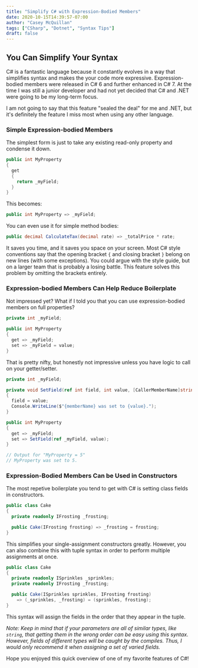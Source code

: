 ```yaml
---
title: "Simplify C# with Expression-Bodied Members"
date: 2020-10-15T14:39:57-07:00
author: "Casey McQuillan"
tags: ["CSharp", "Dotnet", "Syntax Tips"]
draft: false
---
```


## You Can Simplify Your Syntax

C# is a fantastic language because it constantly evolves in a way that simplifies syntax and makes the your code more expressive. Expression-bodied members were released in C# 6 and further enhanced in C# 7. At the time I was still a junior developer and had not yet decided that C# and .NET were going to be my long-term focus. 

I am not going to say that this feature "sealed the deal" for me and .NET, but it's definitely the feature I miss most when using any other language.

### Simple Expression-bodied Members

The simplest form is just to take any existing read-only property and condense it down.

```csharp
public int MyProperty
{
  get 
  {
    return _myField;
  }
}
```

This becomes:

```csharp
public int MyProperty => _myField;
```

You can even use it for simple method bodies:

```csharp
public decimal CalculateTax(decimal rate) => _totalPrice * rate;
```

It saves you time, and it saves you space on your screen. Most C# style conventions say that the opening bracket `{` and closing bracket `}` belong on new lines (with some exceptions). You could argue with the style guide, but on a larger team that is probably a losing battle. This feature solves this problem by omitting the brackets entirely.

### Expression-bodied Members Can Help Reduce Boilerplate

Not impressed yet? What if I told you that you can use expression-bodied members on full properties?

```csharp
private int _myField;

public int MyProperty 
{
  get => _myField; 
  set => _myField = value;  
}
```

That is pretty nifty, but honestly not impressive unless you have logic to call on your getter/setter. 

```csharp
private int _myField;

private void SetField(ref int field, int value, [CallerMemberName]string memberName =  "")
{
  field = value;
  Console.WriteLine($"{memberName} was set to {value}.");
}

public int MyProperty
{
  get => _myField;
  set => SetField(ref _myField, value);
}

// Output for "MyProperty = 5"
// MyProperty was set to 5.
```

### Expression-Bodied Members Can be Used in Constructors

The most repetive boilerplate you tend to get with C# is setting class fields in constructors.

```csharp
public class Cake
{
  private readonly IFrosting _frosting;

  public Cake(IFrosting frosting) => _frosting = frosting;
}
```

This simplifies your single-assignment constructors greatly. However, you can also combine this with tuple syntax in order to perform multiple assignments at once.

```csharp
public class Cake
{
  private readonly ISprinkles _sprinkles;
  private readonly IFrosting _frosting;

  public Cake(ISprinkles sprinkles, IFrosting frosting)
    => (_sprinkles, _frosting) = (sprinkles, frosting);
}
```

This syntax will assign the fields in the order that they appear in the tuple. 

*Note: Keep in mind that if your parameters are all of similar types, like `string`, that getting them in the wrong order can be easy using this syntax. However, fields of different types will be caught by the compiles. Thus, I would only recommend it when assigning a set of varied fields.*

Hope you enjoyed this quick overview of one of my favorite features of C#!